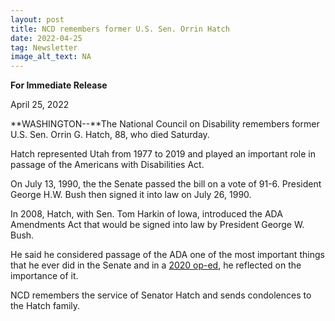 ```yaml
---
layout: post
title: NCD remembers former U.S. Sen. Orrin Hatch
date: 2022-04-25
tag: Newsletter
image_alt_text: NA
---
```

**For Immediate Release**

April 25, 2022

**WASHINGTON--**The National Council on Disability remembers former U.S. Sen. Orrin G. Hatch, 88, who died Saturday.

Hatch represented Utah from 1977 to 2019 and played an important role in passage of the Americans with Disabilities Act.

On July 13, 1990, the the Senate passed the bill on a vote of 91-6. President George H.W. Bush then signed it into law on July 26, 1990.

In 2008, Hatch, with Sen. Tom Harkin of Iowa, introduced the ADA Amendments Act that would be signed into law by President George W. Bush.

He said he considered passage of the ADA one of the most important things that he ever did in the Senate and in a [2020 op-ed](https://orrinhatchfoundation.org/oped-posts/americanswithdisabilitiesactanniversary), he reflected on the importance of it.

NCD remembers the service of Senator Hatch and sends condolences to the Hatch family.
